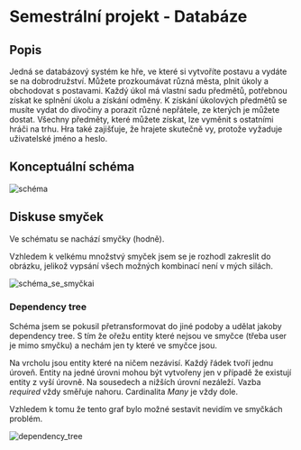 # Semestrální projekt - Databáze
## Popis
Jedná se databázový systém ke hře, ve které si vytvoříte postavu a vydáte se na dobrodružství.
Můžete prozkoumávat různá města, plnit úkoly a obchodovat s postavami.
Každý úkol má vlastní sadu předmětů, potřebnou získat ke splnění úkolu a získání odměny.
K získání úkolových předmětů se musíte vydat do divočiny a porazit různé nepřátele, ze kterých je můžete dostat.
Všechny předměty, které můžete získat, lze vyměnit s ostatními hráči na trhu.
Hra také zajišťuje, že hrajete skutečně vy, protože vyžaduje uživatelské jméno a heslo.

## Konceptuální schéma
![schéma](Conceptual%20schema.jpg)

## Diskuse smyček
Ve schématu se nachází smyčky (hodně).

Vzhledem k velkému množstvý smyček jsem se je rozhodl zakreslit do obrázku, jelikož vypsání všech možných kombinací není v mých silách.

![schéma_se_smyčkai](Cycles.jpg)

### Dependency tree
Schéma jsem se pokusil přetransformovat do jiné podoby a udělat jakoby dependency tree. S tím že ořežu entity které nejsou ve smyčce (třeba user je mimo smyčku) a nechám jen ty které ve smyčce jsou.

Na vrcholu jsou entity které na ničem nezávisí. Každý řádek tvoří jednu úroveň. Entity na jedné úrovni mohou být vytvořeny jen v případě že existují entity z vyší úrovně. Na sousedech a nižších úrovní nezáleží. Vazba *required* vždy směřuje nahoru. Cardinalita *Many* je vždy dole.

Vzhledem k tomu že tento graf bylo možné sestavit nevidím ve smyčkách problém.

![dependency_tree](dependency.jpg)

